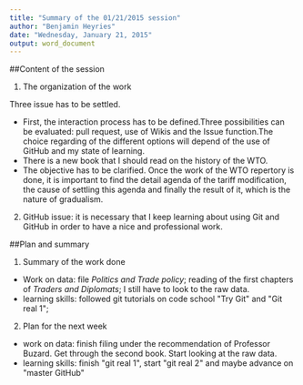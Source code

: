 ```yaml
---
title: "Summary of the 01/21/2015 session"
author: "Benjamin Heyries"
date: "Wednesday, January 21, 2015"
output: word_document
---
```


##Content of the session

1. The organization of the work

Three issue has to be settled. 

* First, the interaction process has to be defined.Three possibilities can be evaluated: pull request, use of Wikis and the Issue function.The choice regarding of the different options will depend of the use of GitHub and my state of learning.
* There is a new book that I should read on the history of the WTO.
* The objective has to be clarified. Once the work of the WTO repertory is done, it is important to find the detail agenda of the tariff modification, the cause of settling this agenda and finally the result of it, which is the nature of gradualism.

2. GitHub issue: it is necessary that I keep learning about using Git and GitHub in order to have a nice and professional work.

##Plan and summary

1. Summary of the work done

* Work on data: file _Politics and Trade policy_; reading of the first chapters of _Traders and Diplomats_; I still have to look to the raw data.
* learning skills: followed git tutorials on code school "Try Git" and "Git real 1";

2. Plan for the next week

* work on data: finish filing under the recommendation of Professor Buzard. Get through the second book. Start looking at the raw data. 
* learning skills: finish "git real 1", start "git real 2" and maybe advance on "master GitHub"